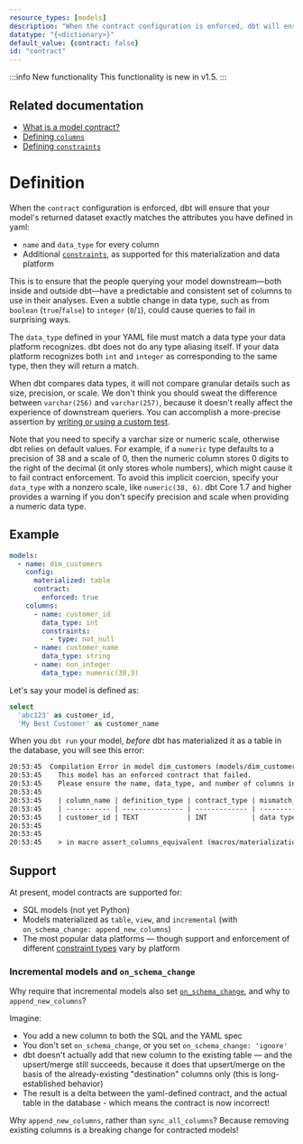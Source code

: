 ```yaml
---
resource_types: [models]
description: "When the contract configuration is enforced, dbt will ensure that your model's returned dataset exactly matches the attributes you have defined in yaml, such as name and data_type, as well as any additional constraints supported by the data platform."
datatype: "{<dictionary>}"
default_value: {contract: false}
id: "contract"
---
```


:::info New functionality
This functionality is new in v1.5.
:::

## Related documentation
- [What is a model contract?](/docs/collaborate/govern/model-contracts)
- [Defining `columns`](/reference/resource-properties/columns)
- [Defining `constraints`](/reference/resource-properties/constraints)

# Definition

When the `contract` configuration is enforced, dbt will ensure that your model's returned dataset exactly matches the attributes you have defined in yaml:
- `name` and `data_type` for every column
- Additional [`constraints`](/reference/resource-properties/constraints), as supported for this materialization and data platform

This is to ensure that the people querying your model downstream—both inside and outside dbt—have a predictable and consistent set of columns to use in their analyses. Even a subtle change in data type, such as from `boolean` (`true`/`false`) to `integer` (`0`/`1`), could cause queries to fail in surprising ways.

The `data_type` defined in your YAML file must match a data type your data platform recognizes. dbt does not do any type aliasing itself. If your data platform recognizes both `int` and `integer` as corresponding to the same type, then they will return a match.

When dbt compares data types, it will not compare granular details such as size, precision, or scale. We don't think you should sweat the difference between `varchar(256)` and `varchar(257)`, because it doesn't really affect the experience of downstream queriers. You can accomplish a more-precise assertion by [writing or using a custom test](/guides/best-practices/writing-custom-generic-tests).

Note that you need to specify a varchar size or numeric scale, otherwise dbt relies on default values. For example, if a `numeric` type defaults to a precision of 38 and a scale of 0, then the numeric column stores 0 digits to the right of the decimal (it only stores whole numbers), which might cause it to fail contract enforcement. To avoid this implicit coercion, specify your `data_type` with a nonzero scale, like `numeric(38, 6)`. dbt Core 1.7 and higher provides a warning if you don't specify precision and scale when providing a numeric data type.

## Example

<File name='models/dim_customers.yml'>

```yml
models:
  - name: dim_customers
    config:
      materialized: table
      contract:
        enforced: true
    columns:
      - name: customer_id
        data_type: int
        constraints:
          - type: not_null
      - name: customer_name
        data_type: string
      - name: non_integer
        data_type: numeric(38,3)
```

</File>

Let's say your model is defined as:

<File name='models/dim_customers.sql'>

```sql
select
  'abc123' as customer_id,
  'My Best Customer' as customer_name
```

</File>

When you `dbt run` your model, _before_ dbt has materialized it as a table in the database, you will see this error:
```txt
20:53:45  Compilation Error in model dim_customers (models/dim_customers.sql)
20:53:45    This model has an enforced contract that failed.
20:53:45    Please ensure the name, data_type, and number of columns in your contract match the columns in your model's definition.
20:53:45
20:53:45    | column_name | definition_type | contract_type | mismatch_reason    |
20:53:45    | ----------- | --------------- | ------------- | ------------------ |
20:53:45    | customer_id | TEXT            | INT           | data type mismatch |
20:53:45
20:53:45
20:53:45    > in macro assert_columns_equivalent (macros/materializations/models/table/columns_spec_ddl.sql)
```

## Support

At present, model contracts are supported for:
- SQL models (not yet Python)
- Models materialized as `table`, `view`, and `incremental` (with `on_schema_change: append_new_columns`)
- The most popular data platforms — though support and enforcement of different [constraint types](/reference/resource-properties/constraints) vary by platform

### Incremental models and `on_schema_change`

Why require that incremental models also set [`on_schema_change`](/docs/build/incremental-models#what-if-the-columns-of-my-incremental-model-change), and why to `append_new_columns`?

Imagine:
- You add a new column to both the SQL and the YAML spec
- You don't set `on_schema_change`, or you set `on_schema_change: 'ignore'`
- dbt doesn't actually add that new column to the existing table — and the upsert/merge still succeeds, because it does that upsert/merge on the basis of the already-existing "destination" columns only (this is long-established behavior)
- The result is a delta between the yaml-defined contract, and the actual table in the database - which means the contract is now incorrect!

Why `append_new_columns`, rather than `sync_all_columns`? Because removing existing columns is a breaking change for contracted models!
